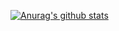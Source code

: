 
[![Anurag's github stats](https://github-readme-stats.vercel.app/api?username=jonastillges)](https://github.com/anuraghazra/github-readme-stats)
